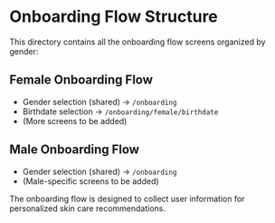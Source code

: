 
# Onboarding Flow Structure

This directory contains all the onboarding flow screens organized by gender:

## Female Onboarding Flow
- Gender selection (shared) -> `/onboarding`
- Birthdate selection -> `/onboarding/female/birthdate`
- (More screens to be added)

## Male Onboarding Flow
- Gender selection (shared) -> `/onboarding`
- (Male-specific screens to be added)

The onboarding flow is designed to collect user information for personalized skin care recommendations.
